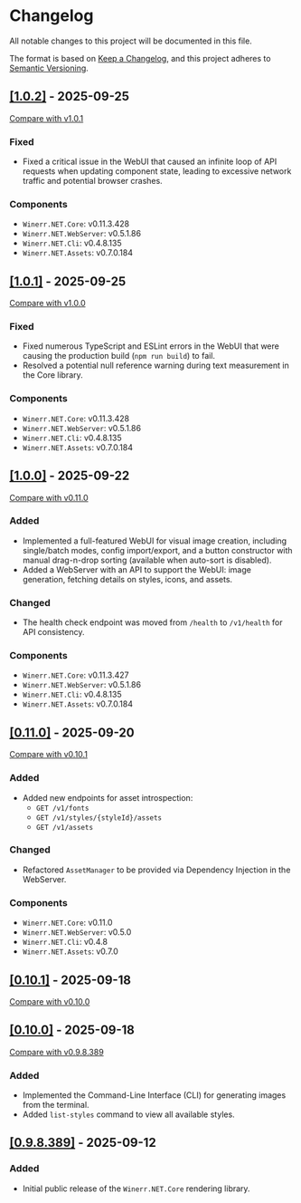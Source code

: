 # Changelog

All notable changes to this project will be documented in this file.

The format is based on [Keep a Changelog](https://keepachangelog.com/en/1.0.0/),
and this project adheres to [Semantic Versioning](https://semver.org/spec/v2.0.0.html).

## [[1.0.2]](https://github.com/DimaYastrebov/Winerr.NET/releases/tag/v1.0.2) - 2025-09-25
[Compare with v1.0.1](https://github.com/DimaYastrebov/Winerr.NET/compare/v1.0.1...v1.0.2)

### Fixed
- Fixed a critical issue in the WebUI that caused an infinite loop of API requests when updating component state, leading to excessive network traffic and potential browser crashes.

### Components
- `Winerr.NET.Core`: v0.11.3.428
- `Winerr.NET.WebServer`: v0.5.1.86
- `Winerr.NET.Cli`: v0.4.8.135
- `Winerr.NET.Assets`: v0.7.0.184

## [[1.0.1]](https://github.com/DimaYastrebov/Winerr.NET/releases/tag/v1.0.1) - 2025-09-25
[Compare with v1.0.0](https://github.com/DimaYastrebov/Winerr.NET/compare/v1.0.0...v1.0.1)

### Fixed
- Fixed numerous TypeScript and ESLint errors in the WebUI that were causing the production build (`npm run build`) to fail.
- Resolved a potential null reference warning during text measurement in the Core library.

### Components
- `Winerr.NET.Core`: v0.11.3.428
- `Winerr.NET.WebServer`: v0.5.1.86
- `Winerr.NET.Cli`: v0.4.8.135
- `Winerr.NET.Assets`: v0.7.0.184

## [[1.0.0]](https://github.com/DimaYastrebov/Winerr.NET/releases/tag/v1.0.0) - 2025-09-22
[Compare with v0.11.0](https://github.com/DimaYastrebov/Winerr.NET/compare/v0.11.0...v1.0.0)

### Added
- Implemented a full-featured WebUI for visual image creation, including single/batch modes, config import/export, and a button constructor with manual drag-n-drop sorting (available when auto-sort is disabled).
- Added a WebServer with an API to support the WebUI: image generation, fetching details on styles, icons, and assets.

### Changed
- The health check endpoint was moved from `/health` to `/v1/health` for API consistency.

### Components
- `Winerr.NET.Core`: v0.11.3.427
- `Winerr.NET.WebServer`: v0.5.1.86
- `Winerr.NET.Cli`: v0.4.8.135
- `Winerr.NET.Assets`: v0.7.0.184

## [[0.11.0]](https://github.com/DimaYastrebov/Winerr.NET/releases/tag/v0.11.0) - 2025-09-20
[Compare with v0.10.1](https://github.com/DimaYastrebov/Winerr.NET/compare/v0.10.1...v0.11.0)

### Added
- Added new endpoints for asset introspection:
    - `GET /v1/fonts`
    - `GET /v1/styles/{styleId}/assets`
    - `GET /v1/assets`

### Changed
- Refactored `AssetManager` to be provided via Dependency Injection in the WebServer.

### Components
- `Winerr.NET.Core`: v0.11.0
- `Winerr.NET.WebServer`: v0.5.0
- `Winerr.NET.Cli`: v0.4.8
- `Winerr.NET.Assets`: v0.7.0

## [[0.10.1]](https://github.com/DimaYastrebov/Winerr.NET/releases/tag/v0.10.1) - 2025-09-18
[Compare with v0.10.0](https://github.com/DimaYastrebov/Winerr.NET/compare/v0.10.0...v0.10.1)


## [[0.10.0]](https://github.com/DimaYastrebov/Winerr.NET/releases/tag/v0.10.0) - 2025-09-18
[Compare with v0.9.8.389](https://github.com/DimaYastrebov/Winerr.NET/compare/v0.9.8.389...v0.10.0)

### Added
- Implemented the Command-Line Interface (CLI) for generating images from the terminal.
- Added `list-styles` command to view all available styles.

## [[0.9.8.389]](https://github.com/DimaYastrebov/Winerr.NET/releases/tag/v0.9.8.389) - 2025-09-12

### Added
- Initial public release of the `Winerr.NET.Core` rendering library.
